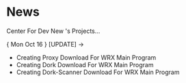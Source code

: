 # News
Center For Dev New 's Projects...

{ Mon Oct 16 } [UPDATE] ->
  * Creating Proxy Download For WRX Main Program 
  * Creating Dork  Download For WRX Main Program 
  * Creating Dork-Scanner Download For WRX Main Program
